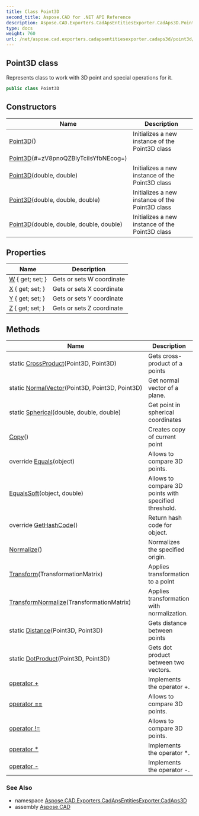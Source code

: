 ```yaml
---
title: Class Point3D
second_title: Aspose.CAD for .NET API Reference
description: Aspose.CAD.Exporters.CadApsEntitiesExporter.CadAps3D.Point3D class. Represents class to work with 3D point and special operations for it
type: docs
weight: 760
url: /net/aspose.cad.exporters.cadapsentitiesexporter.cadaps3d/point3d/
---
```

## Point3D class

Represents class to work with 3D point and special operations for it.

```csharp
public class Point3D
```

## Constructors

| Name | Description |
| --- | --- |
| [Point3D](point3d/#constructor_1)() | Initializes a new instance of the Point3D class |
| [Point3D](point3d/#constructor)(#=zV8pnoQZBlyTciIsYfbNEcog=) |  |
| [Point3D](point3d/#constructor_2)(double, double) | Initializes a new instance of the Point3D class |
| [Point3D](point3d/#constructor_3)(double, double, double) | Initializes a new instance of the Point3D class |
| [Point3D](point3d/#constructor_4)(double, double, double, double) | Initializes a new instance of the Point3D class |

## Properties

| Name | Description |
| --- | --- |
| [W](../../aspose.cad.exporters.cadapsentitiesexporter.cadaps3d/point3d/w/) { get; set; } | Gets or sets W coordinate |
| [X](../../aspose.cad.exporters.cadapsentitiesexporter.cadaps3d/point3d/x/) { get; set; } | Gets or sets X coordinate |
| [Y](../../aspose.cad.exporters.cadapsentitiesexporter.cadaps3d/point3d/y/) { get; set; } | Gets or sets Y coordinate |
| [Z](../../aspose.cad.exporters.cadapsentitiesexporter.cadaps3d/point3d/z/) { get; set; } | Gets or sets Z coordinate |

## Methods

| Name | Description |
| --- | --- |
| static [CrossProduct](../../aspose.cad.exporters.cadapsentitiesexporter.cadaps3d/point3d/crossproduct/)(Point3D, Point3D) | Gets cross-product of a points |
| static [NormalVector](../../aspose.cad.exporters.cadapsentitiesexporter.cadaps3d/point3d/normalvector/)(Point3D, Point3D, Point3D) | Get normal vector of a plane. |
| static [Spherical](../../aspose.cad.exporters.cadapsentitiesexporter.cadaps3d/point3d/spherical/)(double, double, double) | Get point in spherical coordinates |
| [Copy](../../aspose.cad.exporters.cadapsentitiesexporter.cadaps3d/point3d/copy/)() | Creates copy of current point |
| override [Equals](../../aspose.cad.exporters.cadapsentitiesexporter.cadaps3d/point3d/equals/)(object) | Allows to compare 3D points. |
| [EqualsSoft](../../aspose.cad.exporters.cadapsentitiesexporter.cadaps3d/point3d/equalssoft/)(object, double) | Allows to compare 3D points with specified threshold. |
| override [GetHashCode](../../aspose.cad.exporters.cadapsentitiesexporter.cadaps3d/point3d/gethashcode/)() | Return hash code for object. |
| [Normalize](../../aspose.cad.exporters.cadapsentitiesexporter.cadaps3d/point3d/normalize/)() | Normalizes the specified origin. |
| [Transform](../../aspose.cad.exporters.cadapsentitiesexporter.cadaps3d/point3d/transform/)(TransformationMatrix) | Applies transformation to a point |
| [TransformNormalize](../../aspose.cad.exporters.cadapsentitiesexporter.cadaps3d/point3d/transformnormalize/)(TransformationMatrix) | Applies transformation with normalization. |
| static [Distance](../../aspose.cad.exporters.cadapsentitiesexporter.cadaps3d/point3d/distance/)(Point3D, Point3D) | Gets distance between points |
| static [DotProduct](../../aspose.cad.exporters.cadapsentitiesexporter.cadaps3d/point3d/dotproduct/)(Point3D, Point3D) | Gets dot product between two vectors. |
| [operator +](../../aspose.cad.exporters.cadapsentitiesexporter.cadaps3d/point3d/op_addition/) | Implements the operator +. |
| [operator ==](../../aspose.cad.exporters.cadapsentitiesexporter.cadaps3d/point3d/op_equality/) | Allows to compare 3D points. |
| [operator !=](../../aspose.cad.exporters.cadapsentitiesexporter.cadaps3d/point3d/op_inequality/) | Allows to compare 3D points. |
| [operator *](../../aspose.cad.exporters.cadapsentitiesexporter.cadaps3d/point3d/op_multiply/) | Implements the operator *. |
| [operator -](../../aspose.cad.exporters.cadapsentitiesexporter.cadaps3d/point3d/op_subtraction/) | Implements the operator -. |

### See Also

* namespace [Aspose.CAD.Exporters.CadApsEntitiesExporter.CadAps3D](../../aspose.cad.exporters.cadapsentitiesexporter.cadaps3d/)
* assembly [Aspose.CAD](../../)



